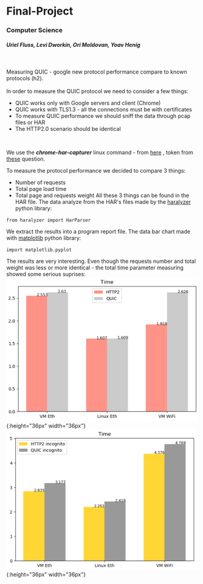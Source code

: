 # Final-Project
### Computer Science
##### Uriel Fluss, Levi Dworkin, Ori Moldovan, Yoav Henig
<br />


Measuring QUIC - google new protocol performance compare to known protocols (h2).<br />
<br />
In order to measure the QUIC protocol we need to consider a few things: <br />
- QUIC works only with Google servers and client (Chrome)
- QUIC works with TLS1.3 - all the connections must be with certificates
- To measure QUIC performance we should sniff the data through pcap files or HAR
- The HTTP2.0 scenario should be identical
<br />

We use the *__chrome-har-capturer__* linux command - from
[here][1]
, token from
[these][2]
question.
<br />

To measure the protocol performance we decided to compare 3 things: <br />
- Number of requests
- Total page load time
- Total page and requests weight
All these 3 things can be found in the HAR file. The data analyze from the HAR's files made by the [haralyzer][3] python library:<br />
```
from haralyzer import HarParser
```
We extract the results into a program report file.
The data bar chart made with [matplotlib][4] python library:<br />

    import matplotlib.pyplot
The results are very interesting. Even though the requests number and total weight was less or more identical - the total time parameter measuring showed some serious suprises:<br />
![alt text](https://github.com/yoavhenig/Final-Project/blob/master/Final-Report/Images/conclusion%20graph.png){:height="36px" width="36px"}
![alt text](https://github.com/yoavhenig/Final-Project/blob/master/Final-Report/Images/conclusion-inco%20graph.png){:height="36px" width="36px"}

[1]:https://github.com/cyrus-and/chrome-har-capturer
[2]:https://stackoverflow.com/questions/57081847/export-har-file-using-chrome-quic-protocol-https
[3]:https://pypi.org/project/haralyzer/
[4]:https://matplotlib.org/
